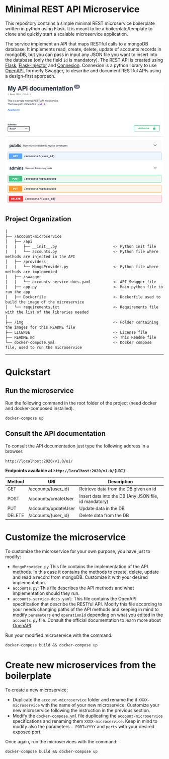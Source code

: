 # Minimal REST API Microservice

This repository contains a simple minimal REST microservice boilerplate written in python using Flask. 
It is meant to be a boilerplate/template to clone and quickly start a scalable microservice application.

The service implement an API that maps RESTful calls to a mongoDB database. It implements read, create, delete, update of accounts records 
in mongoDB, but you can pass in input any JSON file you want to insert
into the database (only the field `id` is mandatory). The REST API is created using [Flask](https://github.com/pallets/flask), 
[Flask-Injector](https://pypi.python.org/pypi/Flask-Injector) and [Connexion](https://github.com/zalando/connexion).
Connexion is a python library to use [OpenAPI](https://swagger.io/specification/), formerly Swagger, to describe and document RESTful APIs
using a design-first approach.


![](img/swagger1.png)

Project Organization
------------

    |
    ├── /account-microservice
    │   ├── /api       
    |   |   ├── __init__.py                         <- Python init file
    |   |   └── accounts.py                         <- Python file where methods are injected in the API
    │   ├── /providers       
    |   |   └── MongoProvider.py                    <- Python file where methods are implemented
    │   ├── /swagger       
    |   |   └── accounts-service-docs.yaml          <- API Swagger file
    │   ├── app.py                                  <- Main python file to run the app
    │   ├── Dockerfile                              <- Dockerfile used to build the image of the microservice
    │   └── requirements.txt                        <- Requirements file with the list of the libraries needed
    │
    ├── /img                                        <- Folder containing the images for this README file
    ├── LICENSE                                     <- License file
    ├── README.md                                   <- This Readme file
    └── docker-compose.yml                          <- Docker compose file, used to run the microservice
     
--------

# Quickstart
## Run the microservice
Run the following command in the root folder of the project (need docker and docker-composed installed).
```
docker-compose up
```

## Consult the API documentation
To consult the API documentation just type the following address in a browser.
```
http://localhost:2020/v1.0/ui/
```

**Endpoints available at `http://localhost:2020/v1.0/{URI}`**:

|Method|URI|Description|
|------|---|-----------|
| GET | /accounts/{user_id} | Retrieve data from the DB given an id |
| POST | /accounts/createUser | Insert data into the DB (Any JSON file, id mandatory)|
| PUT | /accounts/updateUser | Update data in the DB |
| DELETE | /accounts/{user_id} | Delete data from the DB | 

# Customize the microservice

To customize the microservice for your own purpose, you have just to modify:
- `MongoProvider.py` This file contains the implementation of the API methods. In this case it contains the methods to
create, delete, update and read a record from mongoDB. Customize it with your desired implementation.
- `accounts.py`: This file describes the API methods and what implementation should they run.
- `accounts-service-docs.yaml`: This file contains the OpenAPI specification that describe the RESTful API.
Modify this file according to your needs changing paths of the API methods and keeping in mind to modify `parameters`
and `operationId` depending on what you edited in the `accounts.py` file. Consult the official documentation to learn more 
about [OpenAPI](https://swagger.io/specification/v2/).

Run your modified microservice with the command:
```
docker-compose build && docker-compose up
```

# Create new microservices from the boilerplate
To create a new microservice:
- Duplicate the `account-microservice` folder and rename the it `XXXX-microservice`
with the name of your new microservice. Customize your new microservice following the instruction in the previous section.
- Modify the `docker-compose.yml` file duplicating the `account-microservice` specifications and renaming them `XXXX-microservice`.
Keep in mind to modify also the parameters `- PORT=YYYY` and `ports` with your desired exposed port.

Once again, run the microservices with the command:
```
docker-compose build && docker-compose up
```
